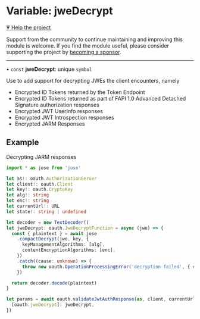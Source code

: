 # Variable: jweDecrypt

[💗 Help the project](https://github.com/sponsors/panva)

Support from the community to continue maintaining and improving this module is welcome. If you find the module useful, please consider supporting the project by [becoming a sponsor](https://github.com/sponsors/panva).

***

• `const` **jweDecrypt**: unique `symbol`

Use to add support for decrypting JWEs the client encounters, namely

- Encrypted ID Tokens returned by the Token Endpoint
- Encrypted ID Tokens returned as part of FAPI 1.0 Advanced Detached Signature authorization
  responses
- Encrypted JWT UserInfo responses
- Encrypted JWT Introspection responses
- Encrypted JARM Responses

## Example

Decrypting JARM responses

```ts
import * as jose from 'jose'

let as!: oauth.AuthorizationServer
let client!: oauth.Client
let key!: oauth.CryptoKey
let alg!: string
let enc!: string
let currentUrl!: URL
let state!: string | undefined

let decoder = new TextDecoder()
let jweDecrypt: oauth.JweDecryptFunction = async (jwe) => {
  const { plaintext } = await jose
    .compactDecrypt(jwe, key, {
      keyManagementAlgorithms: [alg],
      contentEncryptionAlgorithms: [enc],
    })
    .catch((cause: unknown) => {
      throw new oauth.OperationProcessingError('decryption failed', { cause })
    })

  return decoder.decode(plaintext)
}

let params = await oauth.validateJwtAuthResponse(as, client, currentUrl, state, {
  [oauth.jweDecrypt]: jweDecrypt,
})
```
